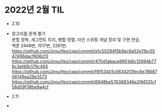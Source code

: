 # 2022년 2월 TIL

- 2.10   
- 알고리즘 문제 풀기  
분할 정복, 세그먼트 트리, 병합 정렬, 라인 스위핑 개념 정리 및 구현 연습.  
백준 2448번, 1517번, 2261번.   
https://github.com/JinsuYeo/cpp/commit/e1c50294f5b9ac6a52e11bc5547496dacf606cf3   
https://github.com/JinsuYeo/cpp/commit/470d1abace6651d6c12994b776c3ef48c179c465   
https://github.com/JinsuYeo/cpp/commit/f8f53401c06342f3fec8e7868706149ea29e3573   
https://github.com/JinsuYeo/cpp/commit/6848be576388346e2f46131c158d09f38be9a4cf   
   
   
- 2.11   
- 
